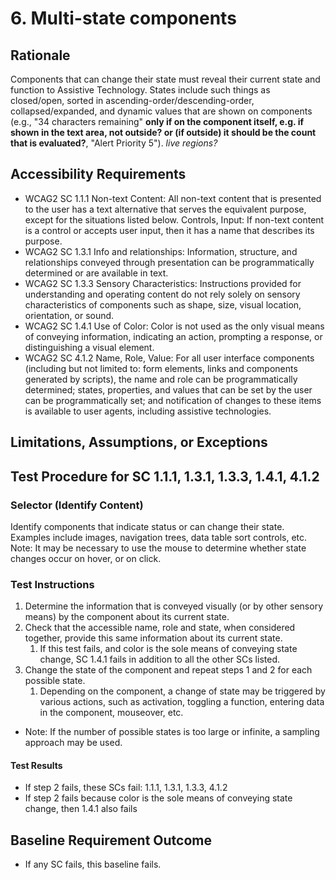 # 6. Multi-state components
## Rationale
Components that can change their state must reveal their current state and function to Assistive Technology. States include such things as closed/open, sorted in ascending-order/descending-order, collapsed/expanded, and dynamic values that are shown on components (e.g., "34 characters remaining" **only if on the component itself, e.g. if shown in the text area, not outside? or (if outside) it should be the count that is evaluated?**, "Alert Priority 5"). *live regions?*

## Accessibility Requirements
* WCAG2 SC 1.1.1 Non-text Content: All non-text content that is presented to the user has a text alternative that serves the equivalent purpose, except for the situations listed below. Controls, Input: If non-text content is a control or accepts user input, then it has a name that describes its purpose.
* WCAG2 SC 1.3.1 Info and relationships: Information, structure, and relationships conveyed through presentation can be programmatically determined or are available in text.
* WCAG2 SC 1.3.3 Sensory Characteristics: Instructions provided for understanding and operating content do not rely solely on sensory characteristics of components such as shape, size, visual location, orientation, or sound.
* WCAG2 SC 1.4.1 Use of Color: Color is not used as the only visual means of conveying information, indicating an action, prompting a response, or distinguishing a visual element.
* WCAG2 SC 4.1.2 Name, Role, Value: For all user interface components (including but not limited to: form elements, links and components generated by scripts), the name and role can be programmatically determined; states, properties, and values that can be set by the user can be programmatically set; and notification of changes to these items is available to user agents, including assistive technologies.

## Limitations, Assumptions, or Exceptions

## Test Procedure for SC 1.1.1, 1.3.1, 1.3.3, 1.4.1, 4.1.2

### Selector (Identify Content)
Identify components that indicate status or can change their state. Examples include images, navigation trees, data table sort controls, etc. Note: It may be necessary to use the mouse to determine whether state changes occur on hover, or on click.

### Test Instructions
1. Determine the information that is conveyed visually (or by other sensory means) by the component about its current state.
1. Check that the accessible name, role and state, when considered together, provide this same information about its current state.
   1. If this test fails, and color is the sole means of conveying state change, SC 1.4.1 fails in addition to all the other SCs listed.
1. Change the state of the component and repeat steps 1 and 2 for each possible state.
   1. Depending on the component, a change of state may be triggered by various actions, such as activation, toggling a function, entering data in the component, mouseover, etc.

* Note: If the number of possible states is too large or infinite, a sampling approach may be used.

#### Test Results
* If step 2 fails, these SCs fail: 1.1.1, 1.3.1, 1.3.3, 4.1.2
* If step 2 fails because color is the sole means of conveying state change, then 1.4.1 also fails

## Baseline Requirement Outcome
* If any SC fails, this baseline fails.
